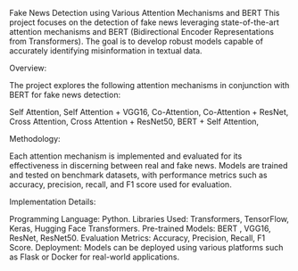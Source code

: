 Fake News Detection using Various Attention Mechanisms and BERT
This project focuses on the detection of fake news leveraging state-of-the-art attention mechanisms and BERT (Bidirectional Encoder Representations from Transformers).
The goal is to develop robust models capable of accurately identifying misinformation in textual data.

Overview:

The project explores the following attention mechanisms in conjunction with BERT for fake news detection:

Self Attention,
Self Attention + VGG16,
Co-Attention,
Co-Attention + ResNet,
Cross Attention,
Cross Attention + ResNet50,
BERT + Self Attention,

Methodology:

Each attention mechanism is implemented and evaluated for its effectiveness in discerning between real and fake news.
Models are trained and tested on benchmark datasets, with performance metrics such as accuracy, precision, recall, and F1 score used for evaluation.

Implementation Details:

Programming Language: Python.
Libraries Used: Transformers, TensorFlow, Keras, Hugging Face Transformers.
Pre-trained Models: BERT , VGG16, ResNet, ResNet50.
Evaluation Metrics: Accuracy, Precision, Recall, F1 Score.
Deployment: Models can be deployed using various platforms such as Flask or Docker for real-world applications.
